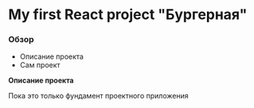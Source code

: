 # My first React project "Бургерная"

### Обзор
* Описание проекта
* Сам проект

**Описание проекта**

Пока это только фундамент проектного приложения